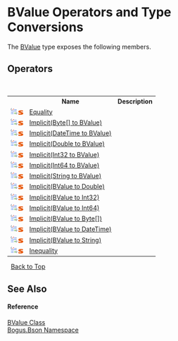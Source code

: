# BValue Operators and Type Conversions
 

The <a href="T_Bogus_Bson_BValue">BValue</a> type exposes the following members.


## Operators
&nbsp;<table><tr><th></th><th>Name</th><th>Description</th></tr><tr><td>![Public operator](media/puboperator.gif "Public operator")![Static member](media/static.gif "Static member")</td><td><a href="M_Bogus_Bson_BValue_op_Equality">Equality</a></td><td /></tr><tr><td>![Public operator](media/puboperator.gif "Public operator")![Static member](media/static.gif "Static member")</td><td><a href="M_Bogus_Bson_BValue_op_Implicit_6">Implicit(Byte[] to BValue)</a></td><td /></tr><tr><td>![Public operator](media/puboperator.gif "Public operator")![Static member](media/static.gif "Static member")</td><td><a href="M_Bogus_Bson_BValue_op_Implicit_7">Implicit(DateTime to BValue)</a></td><td /></tr><tr><td>![Public operator](media/puboperator.gif "Public operator")![Static member](media/static.gif "Static member")</td><td><a href="M_Bogus_Bson_BValue_op_Implicit_8">Implicit(Double to BValue)</a></td><td /></tr><tr><td>![Public operator](media/puboperator.gif "Public operator")![Static member](media/static.gif "Static member")</td><td><a href="M_Bogus_Bson_BValue_op_Implicit_9">Implicit(Int32 to BValue)</a></td><td /></tr><tr><td>![Public operator](media/puboperator.gif "Public operator")![Static member](media/static.gif "Static member")</td><td><a href="M_Bogus_Bson_BValue_op_Implicit_10">Implicit(Int64 to BValue)</a></td><td /></tr><tr><td>![Public operator](media/puboperator.gif "Public operator")![Static member](media/static.gif "Static member")</td><td><a href="M_Bogus_Bson_BValue_op_Implicit_11">Implicit(String to BValue)</a></td><td /></tr><tr><td>![Public operator](media/puboperator.gif "Public operator")![Static member](media/static.gif "Static member")</td><td><a href="M_Bogus_Bson_BValue_op_Implicit">Implicit(BValue to Double)</a></td><td /></tr><tr><td>![Public operator](media/puboperator.gif "Public operator")![Static member](media/static.gif "Static member")</td><td><a href="M_Bogus_Bson_BValue_op_Implicit_1">Implicit(BValue to Int32)</a></td><td /></tr><tr><td>![Public operator](media/puboperator.gif "Public operator")![Static member](media/static.gif "Static member")</td><td><a href="M_Bogus_Bson_BValue_op_Implicit_2">Implicit(BValue to Int64)</a></td><td /></tr><tr><td>![Public operator](media/puboperator.gif "Public operator")![Static member](media/static.gif "Static member")</td><td><a href="M_Bogus_Bson_BValue_op_Implicit_3">Implicit(BValue to Byte[])</a></td><td /></tr><tr><td>![Public operator](media/puboperator.gif "Public operator")![Static member](media/static.gif "Static member")</td><td><a href="M_Bogus_Bson_BValue_op_Implicit_4">Implicit(BValue to DateTime)</a></td><td /></tr><tr><td>![Public operator](media/puboperator.gif "Public operator")![Static member](media/static.gif "Static member")</td><td><a href="M_Bogus_Bson_BValue_op_Implicit_5">Implicit(BValue to String)</a></td><td /></tr><tr><td>![Public operator](media/puboperator.gif "Public operator")![Static member](media/static.gif "Static member")</td><td><a href="M_Bogus_Bson_BValue_op_Inequality">Inequality</a></td><td /></tr></table>&nbsp;
<a href="#bvalue-operators-and-type-conversions">Back to Top</a>

## See Also


#### Reference
<a href="T_Bogus_Bson_BValue">BValue Class</a><br /><a href="N_Bogus_Bson">Bogus.Bson Namespace</a><br />